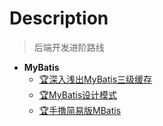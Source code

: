 # Description

> 后端开发进阶路线

* **MyBatis**
    - [🏆深入浅出MyBatis三级缓存](/blog/backend_developer/mybatis/threeCache.md)
    - [🏆MyBatis设计模式](/blog/backend_developer/mybatis/threeCache.md)
    - [🏆手撸简易版MBatis](/blog/backend_developer/mybatis/MBatis.md)

